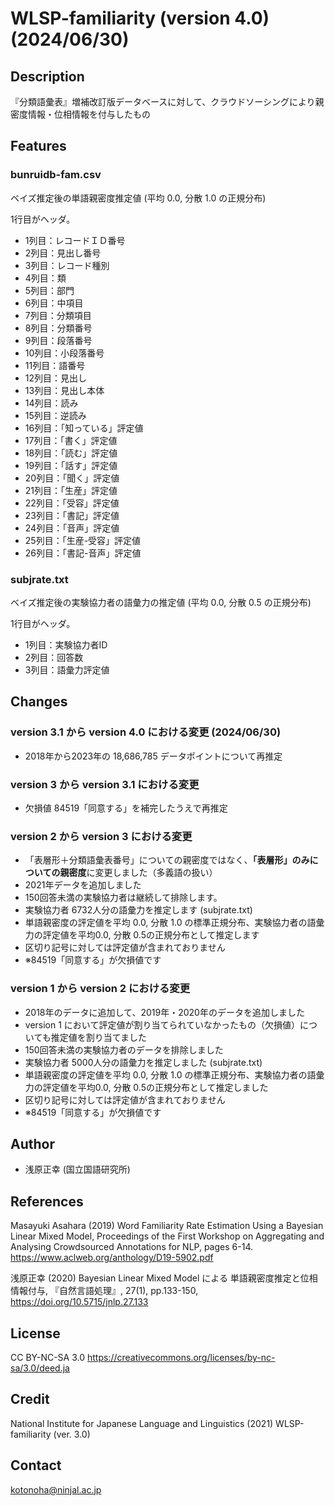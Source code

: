 # WLSP-familiarity (version 4.0) (2024/06/30)

## Description
『分類語彙表』増補改訂版データベースに対して、クラウドソーシングにより親密度情報・位相情報を付与したもの

## Features 

### bunruidb-fam.csv
ベイズ推定後の単語親密度推定値 (平均 0.0, 分散 1.0 の正規分布)

1行目がヘッダ。

- 1列目：レコードＩＤ番号
- 2列目：見出し番号
- 3列目：レコード種別
- 4列目：類
- 5列目：部門
- 6列目：中項目
- 7列目：分類項目
- 8列目：分類番号
- 9列目：段落番号
- 10列目：小段落番号
- 11列目：語番号
- 12列目：見出し
- 13列目：見出し本体
- 14列目：読み
- 15列目：逆読み
- 16列目：「知っている」評定値
- 17列目：「書く」評定値
- 18列目：「読む」評定値
- 19列目：「話す」評定値
- 20列目：「聞く」評定値
- 21列目：「生産」評定値
- 22列目：「受容」評定値
- 23列目：「書記」評定値
- 24列目：「音声」評定値
- 25列目：「生産-受容」評定値
- 26列目：「書記-音声」評定値

### subjrate.txt
ベイズ推定後の実験協力者の語彙力の推定値 (平均 0.0, 分散 0.5 の正規分布)

1行目がヘッダ。

- 1列目：実験協力者ID
- 2列目：回答数
- 3列目：語彙力評定値

## Changes

### version 3.1 から version 4.0 における変更 (2024/06/30)
- 2018年から2023年の 18,686,785 データポイントについて再推定

### version 3 から version 3.1 における変更
- 欠損値 84519「同意する」を補完したうえで再推定

### version 2 から version 3 における変更
- 「表層形＋分類語彙表番号」についての親密度ではなく、**「表層形」のみについての親密度**に変更しました（多義語の扱い）
- 2021年データを追加しました
- 150回答未満の実験協力者は継続して排除します。
- 実験協力者 6732人分の語彙力を推定します (subjrate.txt)
- 単語親密度の評定値を平均 0.0, 分散 1.0 の標準正規分布、実験協力者の語彙力の評定値を平均0.0, 分散 0.5の正規分布として推定します
- 区切り記号に対しては評定値が含まれておりません
- ※84519「同意する」が欠損値です

### version 1 から version 2 における変更
- 2018年のデータに追加して、2019年・2020年のデータを追加しました
- version 1 において評定値が割り当てられていなかったもの（欠損値）についても推定値を割り当てました
- 150回答未満の実験協力者のデータを排除しました
- 実験協力者 5000人分の語彙力を推定しました (subjrate.txt)
- 単語親密度の評定値を平均 0.0, 分散 1.0 の標準正規分布、実験協力者の語彙力の評定値を平均0.0, 分散 0.5の正規分布として推定しました
- 区切り記号に対しては評定値が含まれておりません
- ※84519「同意する」が欠損値です

## Author
- 浅原正幸 (国立国語研究所)

## References 
Masayuki Asahara (2019) Word Familiarity Rate Estimation Using a Bayesian Linear Mixed Model, 
Proceedings of the First Workshop on Aggregating and Analysing Crowdsourced Annotations for NLP, pages 6-14.
https://www.aclweb.org/anthology/D19-5902.pdf

浅原正幸 (2020) Bayesian Linear Mixed Model による 単語親密度推定と位相情報付与, 『自然言語処理』, 27(1), pp.133-150, https://doi.org/10.5715/jnlp.27.133

## License
CC BY-NC-SA 3.0 https://creativecommons.org/licenses/by-nc-sa/3.0/deed.ja

## Credit
National Institute for Japanese Language and Linguistics (2021) WLSP-familiarity (ver. 3.0)

## Contact
kotonoha@ninjal.ac.jp
